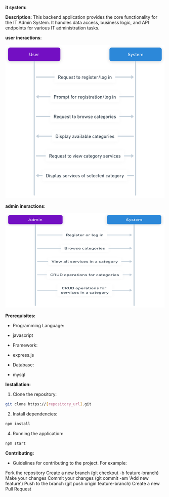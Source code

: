 
**it system:** 

**Description:** This backend application provides the core functionality for the IT Admin System. It handles data access, business logic, and API endpoints for various IT administration tasks.

**user ineractions**:

![Image Alt user](planning/userOperaions.png)

**admin ineractions**:

![Image Alt admin](planning/adminOperation.png)

**Prerequisites:**

* Programming Language: 
- javascript
* Framework:
- express.js 
* Database:
- mysql

**Installation:**

1. Clone the repository:

```bash
git clone https://[repository_url].git
```

2. Install dependencies:

```bash
npm install
````

4. Running the application:
   
```bash
npm start
````

**Contributing:**

- Guidelines for contributing to the project. For example:

Fork the repository
Create a new branch (git checkout -b feature-branch)
Make your changes
Commit your changes (git commit -am 'Add new feature')
Push to the branch (git push origin feature-branch)
Create a new Pull Request


